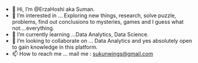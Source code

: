 - 👋 Hi, I’m @ErzaHoshi aka Suman.
- 👀 I’m interested in ... Exploring new things, research, solve puzzle, problems, find out conclusions to mysteries, games and I guess what not....everything. 
- 🌱 I’m currently learning ...Data Analytics, Data Science.
- 💞️ I’m looking to collaborate on ... Data Analytics and yes absolutely open to gain knowledge in this platform.
- 📫 How to reach me ... mail me : sukunwings@gmail.com

<!---
ErzaHoshi/ErzaHoshi is a ✨ special ✨ repository because its `README.md` (this file) appears on your GitHub profile.
You can click the Preview link to take a look at your changes.
--->
